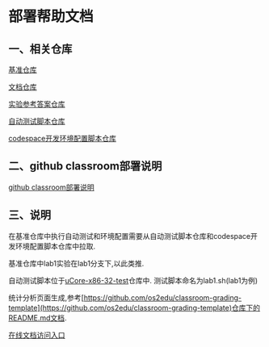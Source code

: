 # 部署帮助文档

## 一、相关仓库
[基准仓库](https://github.com/CL-a11y/uCore-x86-32-base-v2)

[文档仓库](https://github.com/CL-a11y/uCore-x86-32-doc)

[实验参考答案仓库](https://github.com/LearningOS/uCore-x86-32-answer)

[自动测试脚本仓库](https://github.com/CL-a11y/uCore-x86-32-test)

[codespace开发环境配置脚本仓库](https://github.com/CL-a11y/uCore-x86-32-conf)

## 二、github classroom部署说明

[github classroom部署说明](https://github.com/CL-a11y/classroom-help/raw/main/classroom.md)

## 三、说明

在基准仓库中执行自动测试和环境配置需要从自动测试脚本仓库和codespace开发环境配置脚本仓库中拉取.

基准仓库中lab1实验在lab1分支下,以此类推.

自动测试脚本位于[uCore-x86-32-test](https://github.com/CL-a11y/uCore-x86-32-test)仓库中. 测试脚本命名为lab1.sh(lab1为例)

统计分析页面生成,参考[https://github.com/os2edu/classroom-grading-template](https://github.com/os2edu/classroom-grading-template)仓库下的README.md文档.

[在线文档访问入口](https://ucore-x86-classroom-test.github.io/doc_test/)

